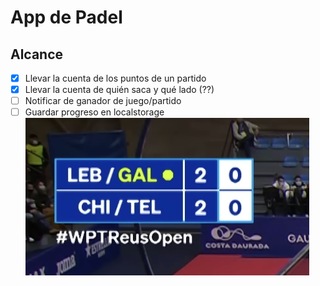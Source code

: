 # App de Padel

## Alcance

- [x] Llevar la cuenta de los puntos de un partido
- [x] Llevar la cuenta de quién saca y qué lado (??)
- [ ] Notificar de ganador de juego/partido
- [ ] Guardar progreso en localstorage
![referencia marcador](img/Screenshot%202023-06-20%20at%2020.08.59.png)

